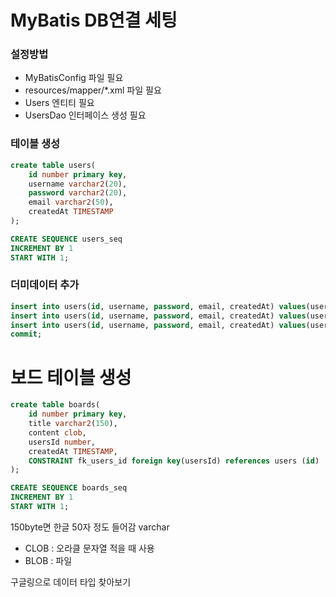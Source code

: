 # MyBatis DB연결 세팅

### 설정방법
- MyBatisConfig 파일 필요
- resources/mapper/*.xml 파일 필요
- Users 엔티티 필요
- UsersDao 인터페이스 생성 필요

### 테이블 생성
```sql
create table users(
    id number primary key,
    username varchar2(20),
    password varchar2(20),
    email varchar2(50),
    createdAt TIMESTAMP
);

CREATE SEQUENCE users_seq 
INCREMENT BY 1 
START WITH 1;
```

### 더미데이터 추가
```sql
insert into users(id, username, password, email, createdAt) values(users_seq.nextval, 'ssar', '1234', 'ssar@nate.com', sysdate);
insert into users(id, username, password, email, createdAt) values(users_seq.nextval, 'cos', '1234', 'cos@nate.com', sysdate);
insert into users(id, username, password, email, createdAt) values(users_seq.nextval, 'hong', '1234', 'hong@nate.com', sysdate);
commit;
```

# 보드 테이블 생성
```sql
create table boards(
    id number primary key,
    title varchar2(150),
    content clob,
    usersId number,
    createdAt TIMESTAMP,
    CONSTRAINT fk_users_id foreign key(usersId) references users (id)
);

CREATE SEQUENCE boards_seq 
INCREMENT BY 1 
START WITH 1;
```
150byte면 한글 50자 정도 들어감 varchar

* CLOB : 오라클 문자열 적을 때 사용
* BLOB : 파일

구글링으로 데이터 타입 찾아보기

